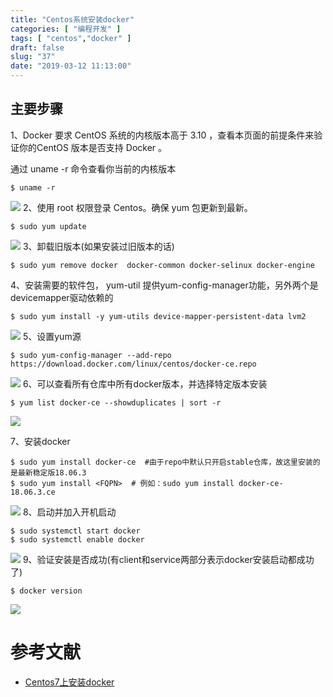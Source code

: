 ```yaml
---
title: "Centos系统安装docker"
categories: [ "编程开发" ]
tags: [ "centos","docker" ]
draft: false
slug: "37"
date: "2019-03-12 11:13:00"
---
```



## 主要步骤
1、Docker 要求 CentOS 系统的内核版本高于 3.10 ，查看本页面的前提条件来验证你的CentOS 版本是否支持 Docker 。

通过 uname -r 命令查看你当前的内核版本
```
$ uname -r
```
![](http://pnabaentf.bkt.clouddn.com//20190312111724.png)
2、使用 root 权限登录 Centos。确保 yum 包更新到最新。

```
$ sudo yum update
```
![](http://pnabaentf.bkt.clouddn.com//20190312111704.png)
3、卸载旧版本(如果安装过旧版本的话)

```
$ sudo yum remove docker  docker-common docker-selinux docker-engine
```
4、安装需要的软件包， yum-util 提供yum-config-manager功能，另外两个是devicemapper驱动依赖的

```
$ sudo yum install -y yum-utils device-mapper-persistent-data lvm2
```
![](http://pnabaentf.bkt.clouddn.com//20190312111830.png)
5、设置yum源

```
$ sudo yum-config-manager --add-repo https://download.docker.com/linux/centos/docker-ce.repo
```
![](http://pnabaentf.bkt.clouddn.com//20190312111852.png)
6、可以查看所有仓库中所有docker版本，并选择特定版本安装
```
$ yum list docker-ce --showduplicates | sort -r
```
![](http://pnabaentf.bkt.clouddn.com//20190312111944.png)

7、安装docker
```
$ sudo yum install docker-ce  #由于repo中默认只开启stable仓库，故这里安装的是最新稳定版18.06.3
$ sudo yum install <FQPN>  # 例如：sudo yum install docker-ce-18.06.3.ce
```
![](http://pnabaentf.bkt.clouddn.com//20190312112143.png)
8、启动并加入开机启动
```
$ sudo systemctl start docker
$ sudo systemctl enable docker
```
![](http://pnabaentf.bkt.clouddn.com//20190312112231.png)
9、验证安装是否成功(有client和service两部分表示docker安装启动都成功了)
```
$ docker version
```
![](http://pnabaentf.bkt.clouddn.com//20190312112247.png)

# 参考文献
* [Centos7上安装docker](https://www.cnblogs.com/yufeng218/p/8370670.html)